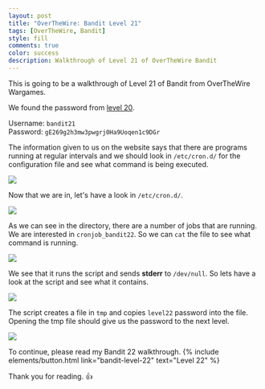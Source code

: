 ```yaml
---
layout: post
title: "OverTheWire: Bandit Level 21"
tags: [OverTheWire, Bandit]
style: fill
comments: true
color: success
description: Walkthrough of Level 21 of OverTheWire Bandit
---
```


This is going to be a walkthrough of Level 21 of Bandit from OverTheWire Wargames.

We found the password from [level 20](bandit-level-20).

Username: `bandit21`  
Password: `gE269g2h3mw3pwgrj0Ha9Uoqen1c9DGr`

The information given to us on the website says that there are programs running at regular intervals and we should look in `/etc/cron.d/` for the configuration file and see what command is being executed.

![](/assets/posts/OverTheWire/Bandit/Bandit21/picture1.png)  

Now that we are in, let's have a look in `/etc/cron.d/`.

![](/assets/posts/OverTheWire/Bandit/Bandit21/picture2.png)

As we can see in the directory, there are a number of jobs that are running. We are interested in `cronjob_bandit22`. So we can `cat` the file to see what command is running.

![](/assets/posts/OverTheWire/Bandit/Bandit21/picture3.png)

We see that it runs the script and sends **stderr** to `/dev/null`. So lets have a look at the script and see what it contains.

![](/assets/posts/OverTheWire/Bandit/Bandit21/picture4.png)

The script creates a file in `tmp` and copies `level22` password into the file. Opening the tmp file should give us the password to the next level.

![](/assets/posts/OverTheWire/Bandit/Bandit21/picture5.png)

To continue, please read my Bandit 22 walkthrough. {% include elements/button.html link="bandit-level-22" text="Level 22" %}

Thank you for reading. :+1:
